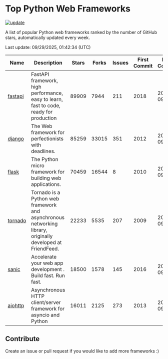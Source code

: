# Top Python Web Frameworks

[![update](https://github.com/sunnysid3up/python-web-frameworks/actions/workflows/update.yml/badge.svg)](https://github.com/sunnysid3up/python-web-frameworks/actions/workflows/update.yml)

A list of popular Python web frameworks ranked by the number of GitHub stars, automatically updated every week.

Last update: 09/29/2025, 01:42:34 (UTC)

| Name          | Description          | Stars                     | Forks          | Issues               | First Commit        | Last Commit         |
|---------------|----------------------|---------------------------|----------------|----------------------|---------------------|---------------------|
| [fastapi](https://github.com/fastapi/fastapi) | FastAPI framework, high performance, easy to learn, fast to code, ready for production | 89909 | 7944 | 211 | 2018 | 2025-09-28 |
| [django](https://github.com/django/django) | The Web framework for perfectionists with deadlines. | 85259 | 33015 | 351 | 2012 | 2025-09-28 |
| [flask](https://github.com/pallets/flask) | The Python micro framework for building web applications. | 70459 | 16544 | 8 | 2010 | 2025-09-28 |
| [tornado](https://github.com/tornadoweb/tornado) | Tornado is a Python web framework and asynchronous networking library, originally developed at FriendFeed. | 22233 | 5535 | 207 | 2009 | 2025-09-28 |
| [sanic](https://github.com/sanic-org/sanic) |  Accelerate your web app development . Build fast. Run fast. | 18500 | 1578 | 145 | 2016 | 2025-09-28 |
| [aiohttp](https://github.com/aio-libs/aiohttp) | Asynchronous HTTP client/server framework for asyncio and Python | 16011 | 2125 | 273 | 2013 | 2025-09-28 |

## Contribute 

Create an issue or pull request if you would like to add more frameworks :)